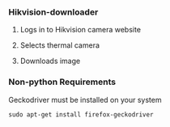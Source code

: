 ### Hikvision-downloader

1. Logs in to Hikvision camera website

2. Selects thermal camera

3. Downloads image

### Non-python Requirements

Geckodriver must be installed on your system

```
sudo apt-get install firefox-geckodriver
```